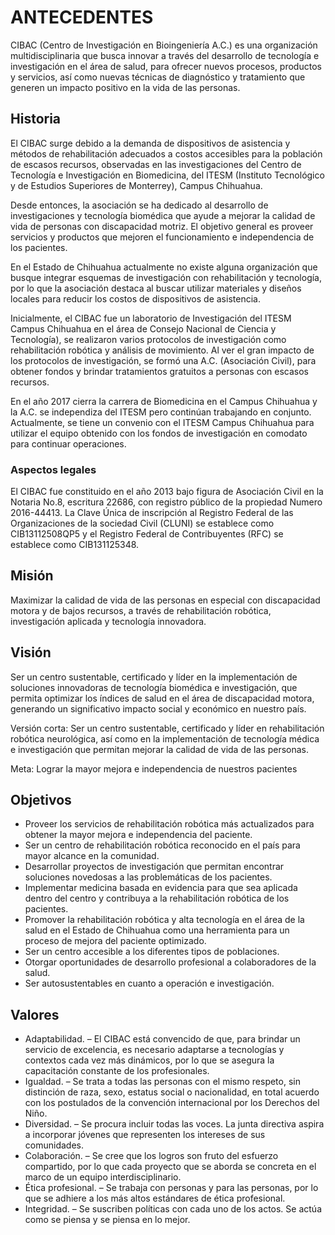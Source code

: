 # ANTECEDENTES
CIBAC (Centro de Investigación en Bioingeniería A.C.) es una organización multidisciplinaria que busca innovar a través del desarrollo de tecnología e investigación en el área de salud, para ofrecer nuevos procesos, productos y servicios, así como nuevas técnicas de diagnóstico y tratamiento que generen un impacto positivo en la vida de las personas. 

## Historia 
El CIBAC surge debido a la demanda de dispositivos de asistencia y métodos de rehabilitación adecuados
a costos accesibles para la población de escasos recursos, observadas en las investigaciones del 
Centro de Tecnología e Investigación en Biomedicina, del ITESM (Instituto Tecnológico y de Estudios 
Superiores de Monterrey), Campus Chihuahua.  

Desde entonces, la asociación se ha dedicado al desarrollo de investigaciones y tecnología biomédica 
que ayude a mejorar la calidad de vida de personas con discapacidad motriz. El objetivo general es 
proveer servicios y productos que mejoren el funcionamiento e independencia de los pacientes. 

En el Estado de Chihuahua actualmente no existe alguna organización que busque integrar esquemas de 
investigación con rehabilitación y tecnología, por lo que la asociación destaca al buscar utilizar 
materiales y diseños locales para reducir los costos de dispositivos de asistencia. 

Inicialmente, el CIBAC fue un laboratorio de Investigación del ITESM Campus Chihuahua en el área de 
Consejo Nacional de Ciencia y Tecnología), se realizaron varios protocolos de investigación como 
rehabilitación robótica y análisis de movimiento.  Al ver el gran impacto de los protocolos de 
investigación, se formó una A.C. (Asociación Civil), para obtener fondos y brindar tratamientos 
gratuitos a personas con escasos recursos.  

En el año 2017 cierra la carrera de Biomedicina en el Campus Chihuahua y la A.C. se independiza del 
ITESM pero continúan trabajando en conjunto. Actualmente, se tiene un convenio con el ITESM Campus 
Chihuahua para utilizar el equipo obtenido con los fondos de investigación en comodato para continuar 
operaciones.  

### Aspectos legales 
El CIBAC fue constituido en el año 2013 bajo figura de Asociación Civil en la Notaria No.8, escritura 
22686, con registro público de la propiedad Numero 2016-44413. La Clave Única de inscripción al 
Registro Federal de las Organizaciones de la sociedad Civil (CLUNI) se establece como CIB13112508QP5 
y el Registro Federal de Contribuyentes (RFC) se establece como CIB131125348. 

## Misión
Maximizar la calidad de vida de las personas en especial con discapacidad motora y de bajos recursos, a través de rehabilitación robótica, investigación aplicada y tecnología innovadora. 

## Visión
Ser un centro sustentable, certificado y líder en la implementación de soluciones innovadoras de tecnología biomédica e investigación, que permita optimizar los índices de salud en el área de discapacidad motora, generando un significativo impacto social y económico en nuestro país. 

Versión corta:  Ser un centro sustentable, certificado y líder en rehabilitación robótica neurológica, así como en la implementación de tecnología médica e investigación que permitan mejorar la calidad de vida de las personas.  

 
Meta:  Lograr la mayor mejora e independencia de nuestros pacientes 

## Objetivos
 - Proveer los servicios de rehabilitación robótica más actualizados para obtener la mayor mejora e independencia del paciente. 
 - Ser un centro de rehabilitación robótica reconocido en el país para mayor alcance en la comunidad. 
 - Desarrollar proyectos de investigación que permitan encontrar soluciones novedosas a las problemáticas de los pacientes.
 - Implementar medicina basada en evidencia para que sea aplicada dentro del centro y contribuya a la rehabilitación robótica de los pacientes.
 - Promover la rehabilitación robótica y alta tecnología en el área de la salud en el Estado de Chihuahua como una herramienta para un proceso de mejora del paciente optimizado.
 - Ser un centro accesible a los diferentes tipos de poblaciones.
 - Otorgar oportunidades de desarrollo profesional a colaboradores de la salud.
 - Ser autosustentables en cuanto a operación e investigación.
 
## Valores
  - Adaptabilidad. – El CIBAC está convencido de que, para brindar un servicio de excelencia, es necesario adaptarse a tecnologías y contextos cada vez más dinámicos, por lo que se asegura la capacitación constante de los profesionales.
  - Igualdad. – Se trata a todas las personas con el mismo respeto, sin distinción de raza, sexo, estatus social o nacionalidad, en total acuerdo con los postulados de la convención internacional por los Derechos del Niño.
  - Diversidad. – Se procura incluir todas las voces. La junta directiva aspira a incorporar jóvenes que representen los intereses de sus comunidades.
  - Colaboración. – Se cree que los logros son fruto del esfuerzo compartido, por lo que cada proyecto que se aborda se concreta en el marco de un equipo interdisciplinario.
  - Ética profesional. – Se trabaja con personas y para las personas, por lo que se adhiere a los más altos estándares de ética profesional.
  - Integridad. – Se suscriben políticas con cada uno de los actos. Se actúa como se piensa y se piensa en lo mejor.
